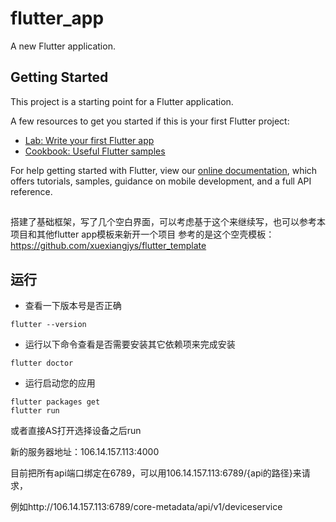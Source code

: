 # flutter_app

A new Flutter application.

## Getting Started

This project is a starting point for a Flutter application.

A few resources to get you started if this is your first Flutter project:

- [Lab: Write your first Flutter app](https://flutter.dev/docs/get-started/codelab)
- [Cookbook: Useful Flutter samples](https://flutter.dev/docs/cookbook)

For help getting started with Flutter, view our
[online documentation](https://flutter.dev/docs), which offers tutorials,
samples, guidance on mobile development, and a full API reference.

##
搭建了基础框架，写了几个空白界面，可以考虑基于这个来继续写，也可以参考本项目和其他flutter app模板来新开一个项目
参考的是这个空壳模板：https://github.com/xuexiangjys/flutter_template

## 运行

* 查看一下版本号是否正确
```
flutter --version
```

* 运行以下命令查看是否需要安装其它依赖项来完成安装
```
flutter doctor
```

* 运行启动您的应用
```
flutter packages get 
flutter run
```

或者直接AS打开选择设备之后run



新的服务器地址：106.14.157.113:4000

目前把所有api端口绑定在6789，可以用106.14.157.113:6789/{api的路径}来请求，

例如http://106.14.157.113:6789/core-metadata/api/v1/deviceservice